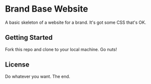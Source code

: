 # Brand Base Website

A basic skeleton of a website for a brand. It's got some CSS that's OK.

## Getting Started

Fork this repo and clone to your local machine. Go nuts!

## License

Do whatever you want. The end.
